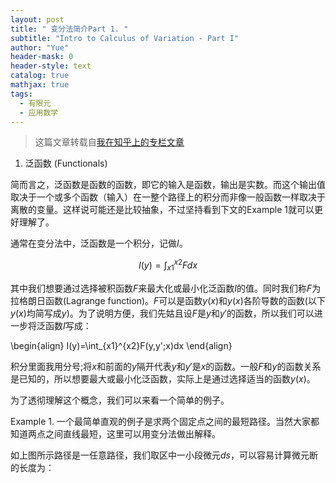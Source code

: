 ```yaml
---
layout: post
title: " 变分法简介Part 1. "
subtitle: "Intro to Calculus of Variation - Part I"
author: "Yue"
header-mask: 0
header-style: text
catalog: true
mathjax: true
tags:
  - 有限元
  - 应用数学
---
```


> 这篇文章转载自[我在知乎上的专栏文章](https://zhuanlan.zhihu.com/p/20718489)

1. 泛函数 (Functionals)

简而言之，泛函数是函数的函数，即它的输入是函数，输出是实数。而这个输出值取决于一个或多个函数（输入）在一整个路径上的积分而非像一般函数一样取决于离散的变量。这样说可能还是比较抽象，不过坚持看到下文的Example 1就可以更好理解了。

通常在变分法中，泛函数是一个积分，记做$I$。

$$ I(y)=\int_{x1}^{x2}Fdx $$

其中我们想要通过选择被积函数$F$来最大化或最小化泛函数$I$的值。同时我们称$F$为拉格朗日函数(Lagrange function)。$F$可以是函数$y(x)$和$y(x)$各阶导数的函数(以下$y(x)$均简写成$y$)。为了说明方便，我们先姑且设$F$是$y$和$y'$的函数，所以我们可以进一步将泛函数$I$写成：

\begin{align}
I(y)=\int_{x1}^{x2}F(y,y';x)dx
\end{align}

积分里面我用分号;将$x$和前面的$y$隔开代表$y$和$y'$是$x$的函数。一般$F$和$y$的函数关系是已知的，所以想要最大或最小化泛函数，实际上是通过选择适当的函数$y(x)$。

为了透彻理解这个概念，我们可以来看一个简单的例子。

Example 1.
一个最简单直观的例子是求两个固定点之间的最短路径。当然大家都知道两点之间直线最短，这里可以用变分法做出解释。


如上图所示路径是一任意路径，我们取区中一小段微元$ds$，可以容易计算微元断的长度为：
